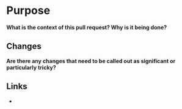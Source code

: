 # Purpose

**What is the context of this pull request? Why is it being done?**

## Changes

**Are there any changes that need to be called out as significant or particularly tricky?**

## Links

- <!-- Please add Jira tickets or other related pull requests here -->
